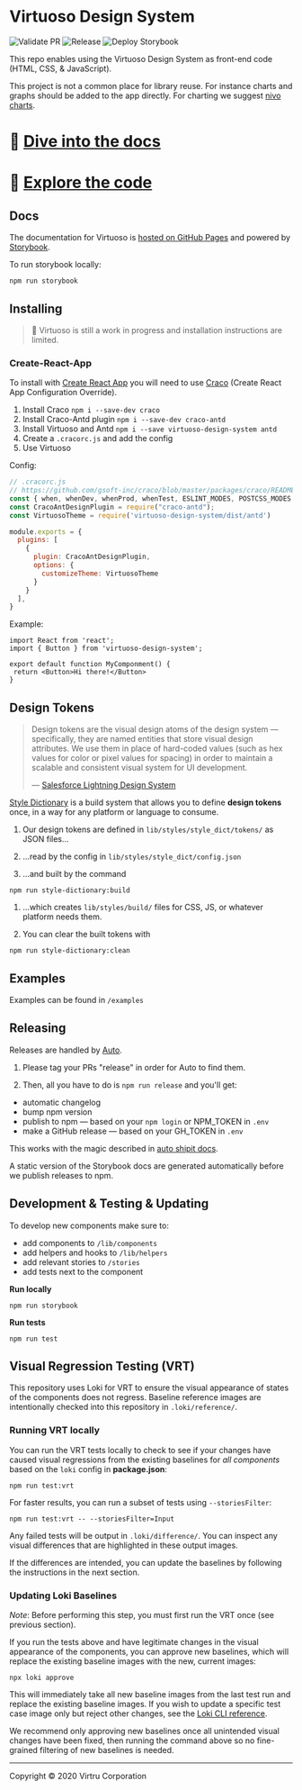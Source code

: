 # Virtuoso Design System
![Validate PR](https://github.com/virtru/virtuoso-design-system/workflows/Validate%20PR/badge.svg) ![Release](https://github.com/virtru/virtuoso-design-system/workflows/Release/badge.svg) ![Deploy Storybook](https://github.com/virtru/virtuoso-design-system/workflows/Deploy%20Storybook/badge.svg)


This repo enables using the Virtuoso Design System as front-end code (HTML, CSS, & JavaScript).

This project is not a common place for library reuse. For instance charts and graphs should be added to the app directly.
For charting we suggest [nivo charts](https://nivo.rocks).

# 📖 [Dive into the docs](https://virtru.github.io/virtuoso-design-system/)

# 🤖 [Explore the code](https://github.com/virtru/virtuoso-design-system)

## Docs

The documentation for Virtuoso is [hosted on GitHub Pages](https://virtru.github.io/virtuoso-design-system/) and powered by [Storybook](https://storybook.js.org). 

To run storybook locally:

```shell
npm run storybook
```

## Installing

> 🚨 Virtuoso is still a work in progress and installation instructions are limited.

### Create-React-App

To install with [Create React App](https://create-react-app.dev) you will need to use [Craco](https://github.com/gsoft-inc/craco) (Create React App Configuration Override).

1. Install Craco `npm i --save-dev craco`
2. Install Craco-Antd plugin `npm i --save-dev craco-antd`
3. Install Virtuoso and Antd `npm i --save virtuoso-design-system antd`
4. Create a `.cracorc.js` and add the config
5. Use Virtuoso

Config:
```js
// .cracorc.js
// https://github.com/gsoft-inc/craco/blob/master/packages/craco/README.md#configuration
const { when, whenDev, whenProd, whenTest, ESLINT_MODES, POSTCSS_MODES } = require("@craco/craco");
const CracoAntDesignPlugin = require("craco-antd");
const VirtuosoTheme = require('virtuoso-design-system/dist/antd')

module.exports = {
  plugins: [
    {
      plugin: CracoAntDesignPlugin,
      options: {
        customizeTheme: VirtuosoTheme
      }
    }
  ],
} 
```

Example:
```
import React from 'react';
import { Button } from 'virtuoso-design-system';

export default function MyComponment() {
 return <Button>Hi there!</Button>
}
```

## Design Tokens

> Design tokens are the visual design atoms of the design system — specifically, they are named entities that store visual design attributes. We use them in place of hard-coded values (such as hex values for color or pixel values for spacing) in order to maintain a scalable and consistent visual system for UI development.
>
> — [Salesforce Lightning Design System](https://www.lightningdesignsystem.com/design-tokens/)

[Style Dictionary](https://amzn.github.io/style-dictionary/#/) is a build system that allows you to define **design tokens** once, in a way for any platform or language to consume. 

1. Our design tokens are defined in `lib/styles/style_dict/tokens/` as JSON files…

1. …read by the config in `lib/styles/style_dict/config.json`

1. …and built by the command 
```shell
npm run style-dictionary:build
```

1. …which creates `lib/styles/build/` files for CSS, JS, or whatever platform needs them.

1. You can clear the built tokens with 
```shell
npm run style-dictionary:clean
```





## Examples

Examples can be found in `/examples`





## Releasing

Releases are handled by [Auto](https://intuit.github.io/auto/). 

1. Please tag your PRs "release" in order for Auto to find them.

2. Then, all you have to do is `npm run release` and you'll get:

  * automatic changelog
  * bump npm version
  * publish to npm — based on your `npm login` or NPM_TOKEN in `.env`
  * make a GitHub release — based on your GH_TOKEN in `.env`

This works with the magic described in [auto shipit docs](https://intuit.github.io/auto/docs/generated/shipit).

A static version of the Storybook docs are generated automatically before we publish releases to npm. 





## Development & Testing & Updating

To develop new components make sure to:

- add components to `/lib/components`
- add helpers and hooks to `/lib/helpers`
- add relevant stories to `/stories`
- add tests next to the component

**Run locally**

```shell
npm run storybook
```

**Run tests**

```shell
npm run test
```





## Visual Regression Testing (VRT)

This repository uses Loki for VRT to ensure the visual appearance of states of the components does not regress. Baseline reference images are intentionally checked into this repository in `.loki/reference/`.

### Running VRT locally

You can run the VRT tests locally to check to see if your changes have caused visual regressions from the existing baselines for *all components* based on the `loki` config in **package.json**:

```shell
npm run test:vrt
```

For faster results, you can run a subset of tests using `--storiesFilter`: 

```shell
npm run test:vrt -- --storiesFilter=Input
```

Any failed tests will be output in `.loki/difference/`. You can inspect any visual differences that are highlighted in these output images.

If the differences are intended, you can update the baselines by following the instructions in the next section.

### Updating Loki Baselines

_Note_: Before performing this step, you must first run the VRT once (see previous section).

If you run the tests above and have legitimate changes in the visual appearance of the components, you can approve new baselines, which will replace the existing baseline images with the new, current images:

```shell
npx loki approve
```

This will immediately take all new baseline images from the last test run and replace the existing baseline images. If you wish to update a specific test case image only but reject other changes, see the [Loki CLI reference](https://loki.js.org/command-line-arguments.html).

We recommend only approving new baselines once all unintended visual changes have been fixed, then running the command above so no fine-grained filtering of new baselines is needed.

---

Copyright © 2020 Virtru Corporation
